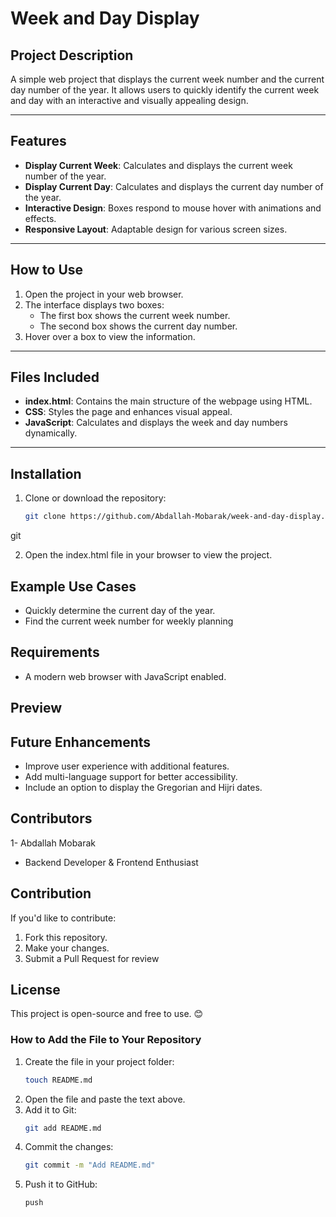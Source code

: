 # Week and Day Display

## Project Description
A simple web project that displays the current week number and the current day number of the year. It allows users to quickly identify the current week and day with an interactive and visually appealing design.

---

## Features
- **Display Current Week**: Calculates and displays the current week number of the year.
- **Display Current Day**: Calculates and displays the current day number of the year.
- **Interactive Design**: Boxes respond to mouse hover with animations and effects.
- **Responsive Layout**: Adaptable design for various screen sizes.

---

## How to Use
1. Open the project in your web browser.
2. The interface displays two boxes:
   - The first box shows the current week number.
   - The second box shows the current day number.
3. Hover over a box to view the information.

---

## Files Included
- **index.html**: Contains the main structure of the webpage using HTML.
- **CSS**: Styles the page and enhances visual appeal.
- **JavaScript**: Calculates and displays the week and day numbers dynamically.

---

## Installation
1. Clone or download the repository:
   ```bash
   git clone https://github.com/Abdallah-Mobarak/week-and-day-display.
git

2. Open the index.html file in your browser to view the project. 

## Example Use Cases
- Quickly determine the current day of the year.
- Find the current week number for weekly planning
## Requirements
- A modern web browser with JavaScript enabled.
## Preview

## Future Enhancements
- Improve user experience with additional features.
- Add multi-language support for better accessibility.
- Include an option to display the Gregorian and Hijri dates.
## Contributors
1- Abdallah Mobarak
- Backend Developer & Frontend Enthusiast

## Contribution
If you'd like to contribute:
1. Fork this repository.
2. Make your changes.
3. Submit a Pull Request for review
## License
This project is open-source and free to use. 😊


### **How to Add the File to Your Repository**
1. Create the file in your project folder:
   ```bash
   touch README.md

2. Open the file and paste the text above.
3. Add it to Git:  
    ```bash
    git add README.md

4. Commit the changes:
    ```bash
    git commit -m "Add README.md"
5. Push it to GitHub: 
    ```bash git
    push

